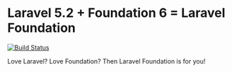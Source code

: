 # Laravel 5.2 + Foundation 6 = Laravel Foundation

[![Build Status](https://travis-ci.org/wearecontrast/Laravel-Foundation.svg?branch=master)](https://travis-ci.org/wearecontrast/Laravel-Foundation)

Love Laravel? Love Foundation? Then Laravel Foundation is for you!
